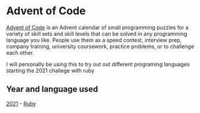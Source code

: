 # Advent of Code

[Advent of Code](https://adventofcode.com/) is an Advent calendar of small programming puzzles for a variety of skill sets and skill levels that can be solved in any programming language you like. People use them as a speed contest, interview prep, company training, university coursework, practice problems, or to challenge each other.

I will personally be using this to try out out different programing languages starting the 2021 challege with ruby


## Year and language used

[2021](https://adventofcode.com/2021) - [Ruby](https://www.ruby-lang.org/en/)
